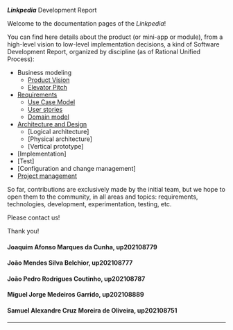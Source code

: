 ___Linkpedia___ Development Report

Welcome to the documentation pages of the _Linkpedia_!

You can find here details about the product (or mini-app or module), from a high-level vision to low-level implementation decisions, a kind of Software Development Report, organized by discipline (as of Rational Unified Process): 

* Business modeling 
  * [Product Vision](https://github.com/FEUP-LEIC-ES-2022-23/2LEIC04T5/blob/main/docs/ProductVision.md)
  * [Elevator Pitch](https://github.com/FEUP-LEIC-ES-2022-23/2LEIC04T5/blob/main/docs/ElevatorPitch.md)
* [Requirements](https://github.com/FEUP-LEIC-ES-2022-23/2LEIC04T5/blob/main/docs/requirements.md)
  * [Use Case Model](https://github.com/FEUP-LEIC-ES-2022-23/2LEIC04T5/blob/main/docs/requirements.md#Use-case-model)
  * [User stories](https://github.com/FEUP-LEIC-ES-2022-23/2LEIC04T5/blob/main/docs/requirements.md#User-stories)
  * [Domain model](https://github.com/FEUP-LEIC-ES-2022-23/2LEIC04T5/blob/main/docs/requirements.md#Domain-model)
* [Architecture and Design](https://github.com/FEUP-LEIC-ES-2022-23/2LEIC04T5/blob/main/docs/ArchitectureAndDesign.md)
  * [Logical architecture]
  * [Physical architecture]
  * [Vertical prototype]
* [Implementation]
* [Test]
* [Configuration and change management]
* [Project management](https://github.com/FEUP-LEIC-ES-2022-23/2LEIC04T5/blob/main/docs/ProjectManagement.md)

So far, contributions are exclusively made by the initial team, but we hope to open them to the community, in all areas and topics: requirements, technologies, development, experimentation, testing, etc.

Please contact us! 

Thank you!

#### Joaquim Afonso Marques da Cunha, up202108779
#### João Mendes Silva Belchior, up202108777
#### João Pedro Rodrigues Coutinho, up202108787
#### Miguel Jorge Medeiros Garrido, up202108889
#### Samuel Alexandre Cruz Moreira de Oliveira, up202108751

---

